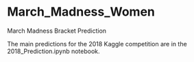 # March_Madness_Women
March Madness Bracket Prediction

The main predictions for the 2018 Kaggle competition are in the 2018_Prediction.ipynb notebook.
